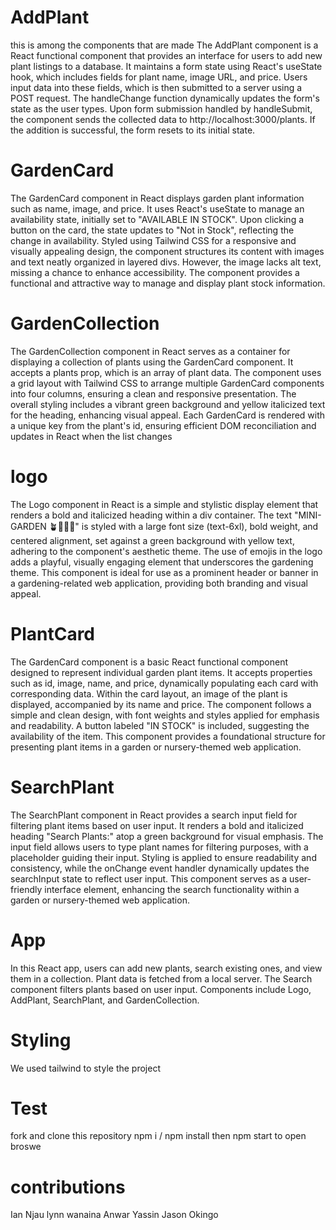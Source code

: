 # AddPlant
this is among the components that are made
The AddPlant component is a React functional component that provides an interface for users to add new plant listings to a database. It maintains a form state using React's useState hook, which includes fields for plant name, image URL, and price. Users input data into these fields, which is then submitted to a server using a POST request. The handleChange function dynamically updates the form's state as the user types. Upon form submission handled by handleSubmit, the component sends the collected data to http://localhost:3000/plants. If the addition is successful, the form resets to its initial state.


# GardenCard
The GardenCard component in React displays garden plant information such as name, image, and price. It uses React's useState to manage an availability state, initially set to "AVAILABLE IN STOCK". Upon clicking a button on the card, the state updates to "Not in Stock", reflecting the change in availability. Styled using Tailwind CSS for a responsive and visually appealing design, the component structures its content with images and text neatly organized in layered divs. However, the image lacks alt text, missing a chance to enhance accessibility. The component provides a functional and attractive way to manage and display plant stock information.

# GardenCollection
The GardenCollection component in React serves as a container for displaying a collection of plants using the GardenCard component. It accepts a plants prop, which is an array of plant data. The component uses a grid layout with Tailwind CSS to arrange multiple GardenCard components into four columns, ensuring a clean and responsive presentation. The overall styling includes a vibrant green background and yellow italicized text for the heading, enhancing visual appeal. Each GardenCard is rendered with a unique key from the plant's id, ensuring efficient DOM reconciliation and updates in React when the list changes

# logo
The Logo component in React is a simple and stylistic display element that renders a bold and italicized heading within a div container. The text "MINI-GARDEN 🪴💐🌷🌿" is styled with a large font size (text-6xl), bold weight, and centered alignment, set against a green background with yellow text, adhering to the component's aesthetic theme. The use of emojis in the logo adds a playful, visually engaging element that underscores the gardening theme. This component is ideal for use as a prominent header or banner in a gardening-related web application, providing both branding and visual appeal.

# PlantCard

The GardenCard component is a basic React functional component designed to represent individual garden plant items. It accepts properties such as id, image, name, and price, dynamically populating each card with corresponding data. Within the card layout, an image of the plant is displayed, accompanied by its name and price. The component follows a simple and clean design, with font weights and styles applied for emphasis and readability. A button labeled "IN STOCK" is included, suggesting the availability of the item. This component provides a foundational structure for presenting plant items in a garden or nursery-themed web application.

# SearchPlant
The SearchPlant component in React provides a search input field for filtering plant items based on user input. It renders a bold and italicized heading "Search Plants:" atop a green background for visual emphasis. The input field allows users to type plant names for filtering purposes, with a placeholder guiding their input. Styling is applied to ensure readability and consistency, while the onChange event handler dynamically updates the searchInput state to reflect user input. This component serves as a user-friendly interface element, enhancing the search functionality within a garden or nursery-themed web application.

# App
In this React app, users can add new plants, search existing ones, and view them in a collection. Plant data is fetched from a local server. The Search component filters plants based on user input. Components include Logo, AddPlant, SearchPlant, and GardenCollection.

# Styling 
We used tailwind to style the project

# Test
 fork and clone this repository
 npm i / npm install then
 npm start to open broswe

 # contributions
 Ian Njau
 lynn wanaina
 Anwar Yassin
Jason  Okingo